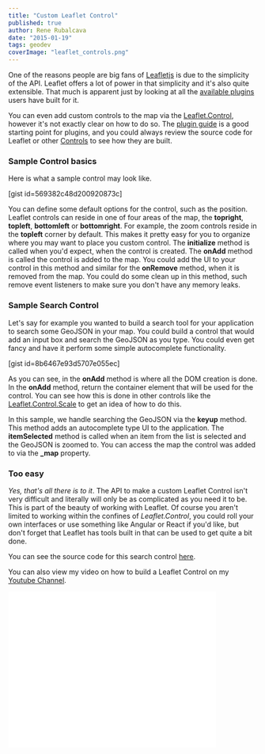 ```yaml
---
title: "Custom Leaflet Control"
published: true
author: Rene Rubalcava
date: "2015-01-19"
tags: geodev
coverImage: "leaflet_controls.png"
---
```


One of the reasons people are big fans of [Leafletjs](http://leafletjs.com/) is due to the simplicity of the API. Leaflet offers a lot of power in that simplicity and it's also quite extensible. That much is apparent just by looking at all the [available plugins](http://leafletjs.com/plugins.html) users have built for it.

You can even add custom controls to the map via the [Leaflet.Control](http://leafletjs.com/reference.html#control), however it's not exactly clear on how to do so. The [plugin guide](https://github.com/Leaflet/Leaflet/blob/master/PLUGIN-GUIDE.md) is a good starting point for plugins, and you could always review the source code for Leaflet or other [Controls](https://github.com/perliedman/leaflet-control-geocoder) to see how they are built.

### Sample Control basics

Here is what a sample control may look like.

[gist id=569382c48d200920873c]

You can define some default options for the control, such as the position. Leaflet controls can reside in one of four areas of the map, the **topright**, **topleft**, **bottomleft** or **bottomright**. For example, the zoom controls reside in the **topleft** corner by default. This makes it pretty easy for you to organize where you may want to place you custom control. The **initialize** method is called when you'd expect, when the control is created. The **onAdd** method is called the control is added to the map. You could add the UI to your control in this method and similar for the **onRemove** method, when it is removed from the map. You could do some clean up in this method, such remove event listeners to make sure you don't have any memory leaks.

### Sample Search Control

Let's say for example you wanted to build a search tool for your application to search some GeoJSON in your map. You could build a control that would add an input box and search the GeoJSON as you type. You could even get fancy and have it perform some simple autocomplete functionality.

[gist id=8b6467e93d5707e055ec]

As you can see, in the **onAdd** method is where all the DOM creation is done. In the **onAdd** method, return the container element that will be used for the control. You can see how this is done in other controls like the [Leaflet.Control.Scale](https://github.com/Leaflet/Leaflet/blob/8a33e94c0e56634a749f378256905e9e23243483/src/control/Control.Scale.js) to get an idea of how to do this.

In this sample, we handle searching the GeoJSON via the **keyup** method. This method adds an autocomplete type UI to the application. The **itemSelected** method is called when an item from the list is selected and the GeoJSON is zoomed to. You can access the map the control was added to via the **\_map** property.

### Too easy

_Yes, that's all there is to it_. The API to make a custom Leaflet Control isn't very difficult and literally will only be as complicated as you need it to be. This is part of the beauty of working with Leaflet. Of course you aren't limited to working within the confines of _Leaflet.Control_, you could roll your own interfaces or use something like Angular or React if you'd like, but don't forget that Leaflet has tools built in that can be used to get quite a bit done.

You can see the source code for this search control [here](https://github.com/odoe/leaflet-control-sample).

You can also view my video on how to build a Leaflet Control on my [Youtube Channel](https://www.youtube.com/watch?v=kAwrqQDwVq0).

<iframe width="420" height="315" src="//www.youtube.com/embed/kAwrqQDwVq0" frameborder="0" allowfullscreen></iframe>
